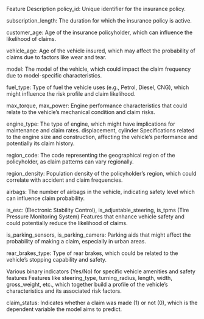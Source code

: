 

Feature	Description
policy_id: Unique identifier for the insurance policy.

subscription_length: The duration for which the insurance policy is active.

customer_age: Age of the insurance policyholder, which can influence the likelihood of claims.

vehicle_age:	Age of the vehicle insured, which may affect the probability of claims due to factors like wear and tear.

model:	The model of the vehicle, which could impact the claim frequency due to model-specific characteristics.

fuel_type:	Type of fuel the vehicle uses (e.g., Petrol, Diesel, CNG), which might influence the risk profile and claim likelihood.

max_torque, max_power:	Engine performance characteristics that could relate to the vehicle’s mechanical condition and claim risks.

engine_type:	The type of engine, which might have implications for maintenance and claim rates.
displacement, cylinder	Specifications related to the engine size and construction, affecting the vehicle’s performance and potentially its claim history.

region_code:	The code representing the geographical region of the policyholder, as claim patterns can vary regionally.

region_density:	Population density of the policyholder’s region, which could correlate with accident and claim frequencies.

airbags:	The number of airbags in the vehicle, indicating safety level which can influence claim probability.

is_esc: (Electronic Stability Control), is_adjustable_steering, is_tpms (Tire Pressure Monitoring System)	Features that enhance vehicle safety and could potentially reduce the likelihood of claims.

is_parking_sensors, is_parking_camera:	Parking aids that might affect the probability of making a claim, especially in urban areas.

rear_brakes_type:	Type of rear brakes, which could be related to the vehicle’s stopping capability and safety.

Various binary indicators (Yes/No) for specific vehicle amenities and safety features	Features like steering_type, turning_radius, length, width, gross_weight, etc., which together build a profile of the vehicle’s characteristics and its associated risk factors.

claim_status:	Indicates whether a claim was made (1) or not (0), which is the dependent variable the model aims to predict.